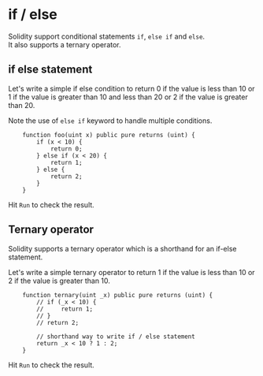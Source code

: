 # if / else

Solidity support conditional statements `if`, `else if` and `else`.  
It also supports a ternary operator.

## if else statement

Let's write a simple if else condition to return 0 if the value is less than 10 or 1 if the value is greater than 10 and less than 20 or 2 if the value is greater than 20.

Note the use of `else if` keyword to handle multiple conditions.

```
    function foo(uint x) public pure returns (uint) {
        if (x < 10) {
            return 0;
        } else if (x < 20) {
            return 1;
        } else {
            return 2;
        }
    }
```

Hit `Run` to check the result.

## Ternary operator

Solidity supports a ternary operator which is a shorthand for an if-else statement.

Let's write a simple ternary operator to return 1 if the value is less than 10 or 2 if the value is greater than 10.

```
    function ternary(uint _x) public pure returns (uint) {
        // if (_x < 10) {
        //     return 1;
        // }
        // return 2;

        // shorthand way to write if / else statement
        return _x < 10 ? 1 : 2;
    }
```

Hit `Run` to check the result.
